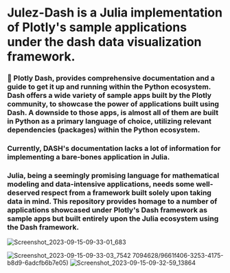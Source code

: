 # Julez-Dash is a Julia implementation of Plotly's sample applications under the dash data visualization framework.

### 🔴 Plotly Dash, provides comprehensive documentation and a guide to get it up and running within the Python ecosystem. Dash offers a wide variety of sample apps built by the Plotly community, to showcase the power of applications built using Dash. A downside to those apps, is almost all of them are built in Python as a primary language of choice,  utilizing relevant dependencies (packages) within the Python ecosystem. 

### Currently, DASH's documentation lacks a lot of information for implementing a bare-bones application in Julia.

### Julia, being a seemingly promising language for mathematical modeling and data-intensive applications, needs some well-deserved respect from a framework built solely upon taking data in mind. This repository provides homage to a number of applications showcased under Plotly's Dash framework as sample apps but built entirely upon the Julia ecosystem using the Dash framework.
![Screenshot_2023-09-15-09-33-01_683](https://github.com/divital-coder/Julez-Dash/assets/77094628/bf6510ad-871e-4f91-adeb-9cffdac68dd6)



![Screenshot_2023-09-15-09-33-03_7542](https://github.com/divital-coder/Julez-Dash/assets/77094628/6a6725a5-607a-4637-9f86-0ea6a5e1cd7e)
7094628/9661f406-3253-4175-b8d9-6adcfb6b7e05)
![Screenshot_2023-09-15-09-32-59_13864](https://github.com/divital-coder/Julez-Dash/assets/77094628/41334133-95ff-4627-8b9a-be4c912edfdd)




